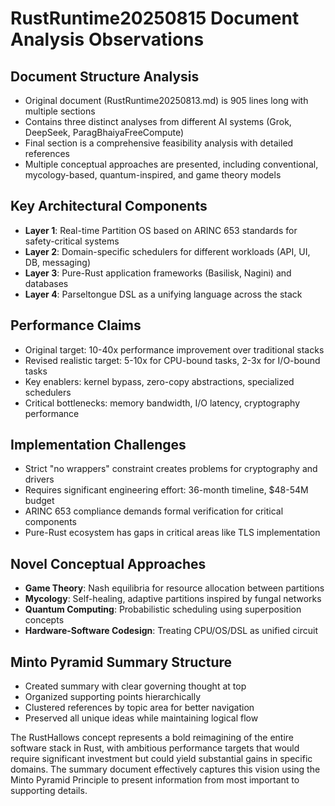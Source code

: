 # RustRuntime20250815 Document Analysis Observations

## Document Structure Analysis
- Original document (RustRuntime20250813.md) is 905 lines long with multiple sections
- Contains three distinct analyses from different AI systems (Grok, DeepSeek, ParagBhaiyaFreeCompute)
- Final section is a comprehensive feasibility analysis with detailed references
- Multiple conceptual approaches are presented, including conventional, mycology-based, quantum-inspired, and game theory models

## Key Architectural Components
- **Layer 1**: Real-time Partition OS based on ARINC 653 standards for safety-critical systems
- **Layer 2**: Domain-specific schedulers for different workloads (API, UI, DB, messaging)
- **Layer 3**: Pure-Rust application frameworks (Basilisk, Nagini) and databases
- **Layer 4**: Parseltongue DSL as a unifying language across the stack

## Performance Claims
- Original target: 10-40x performance improvement over traditional stacks
- Revised realistic target: 5-10x for CPU-bound tasks, 2-3x for I/O-bound tasks
- Key enablers: kernel bypass, zero-copy abstractions, specialized schedulers
- Critical bottlenecks: memory bandwidth, I/O latency, cryptography performance

## Implementation Challenges
- Strict "no wrappers" constraint creates problems for cryptography and drivers
- Requires significant engineering effort: 36-month timeline, $48-54M budget
- ARINC 653 compliance demands formal verification for critical components
- Pure-Rust ecosystem has gaps in critical areas like TLS implementation

## Novel Conceptual Approaches
- **Game Theory**: Nash equilibria for resource allocation between partitions
- **Mycology**: Self-healing, adaptive partitions inspired by fungal networks
- **Quantum Computing**: Probabilistic scheduling using superposition concepts
- **Hardware-Software Codesign**: Treating CPU/OS/DSL as unified circuit

## Minto Pyramid Summary Structure
- Created summary with clear governing thought at top
- Organized supporting points hierarchically
- Clustered references by topic area for better navigation
- Preserved all unique ideas while maintaining logical flow

The RustHallows concept represents a bold reimagining of the entire software stack in Rust, with ambitious performance targets that would require significant investment but could yield substantial gains in specific domains. The summary document effectively captures this vision using the Minto Pyramid Principle to present information from most important to supporting details.
